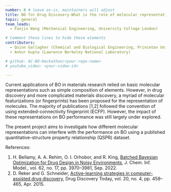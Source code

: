 ```yaml
---
number: 8 # leave as-is, maintainers will adjust
title: BO for Drug Discovery-What is the role of molecular representation?
topic: general
team_leads:
  - Fanjin Wang (Mechanical Engineering, University College London)

# Comment these lines to hide these elements
contributors:
  - Quinn Gallagher (Chemical and Biological Engineering, Princeton University)
  - Ankur Gupta (Lawrence Berkeley National Laboratory)

# github: AC-BO-Hackathon/<your-repo-name>
# youtube_video: <your-video-id>

---
```


Current applications of BO in materials research relied on basic molecular representations such as simple composition of elements. However, in drug discovery and more complicated materials discovery, a myriad of molecular featurizations (or fingerprints) has been proposed for the representation of molecules. The majority of publications [1,2] followed the convention of using extended-connectivity fingerprint (ECFP). However, the impact of these representations on BO performance was still largely under explored.

The present project aims to investigate how different molecular representations can interfere with the performance on BO using a published quantitative-structure property relationship (QSPR) dataset.

References:

1. H. Bellamy, A. A. Rehim, O. I. Orhobor, and R. King, [Batched Bayesian Optimization for Drug Design in Noisy Environments](https://dx.doi.org/10.1021/acs.jcim.2c00602), J. Chem. Inf. Model., vol. 62, no. 17, pp. 3970–3981, Sep. 2022.
2. D. Reker and G. Schneider, [Active-learning strategies in computer-assisted drug discovery](https://dx.doi.org/10.1016/j.drudis.2014.12.004), Drug Discovery Today, vol. 20, no. 4, pp. 458–465, Apr. 2015.
